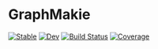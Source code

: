 # GraphMakie

[![Stable](https://img.shields.io/badge/docs-stable-blue.svg)](https://JuliaPlots.github.io/GraphMakie.jl/stable)
[![Dev](https://img.shields.io/badge/docs-dev-blue.svg)](https://JuliaPlots.github.io/GraphMakie.jl/dev)
[![Build Status](https://github.com/JuliaPlots/GraphMakie.jl/workflows/CI/badge.svg)](https://github.com/JuliaPlots/GraphMakie.jl/actions)
[![Coverage](https://codecov.io/gh/JuliaPlots/GraphMakie.jl/branch/master/graph/badge.svg)](https://codecov.io/gh/JuliaPlots/GraphMakie.jl)
